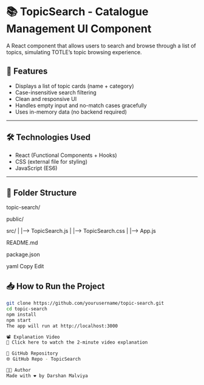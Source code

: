 # 📚 TopicSearch - Catalogue Management UI Component

A React component that allows users to search and browse through a list of topics, simulating TOTLE’s topic browsing experience.

## 🚀 Features

- Displays a list of topic cards (name + category)
- Case-insensitive search filtering
- Clean and responsive UI
- Handles empty input and no-match cases gracefully
- Uses in-memory data (no backend required)

---

## 🛠️ Technologies Used

- React (Functional Components + Hooks)
- CSS (external file for styling)
- JavaScript (ES6)

---

## 📂 Folder Structure

topic-search/

 public/
 
 src/
 |
 |--> TopicSearch.js
 | 
 |--> TopicSearch.css
 |
 |--> App.js
   
 README.md
 
 package.json

yaml
Copy
Edit


## 📥 How to Run the Project

```bash
git clone https://github.com/yourusername/topic-search.git
cd topic-search
npm install
npm start
The app will run at http://localhost:3000

📽️ Explanation Video
🎥 Click here to watch the 2-minute video explanation

🔗 GitHub Repository
🌐 GitHub Repo - TopicSearch

👨‍💻 Author
Made with ❤️ by Darshan Malviya
